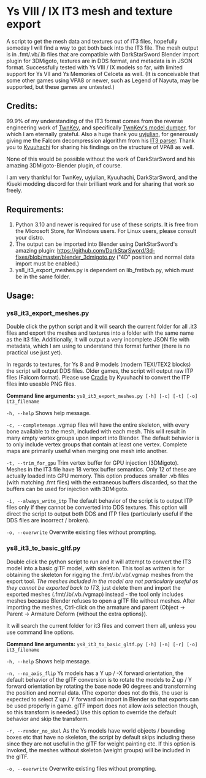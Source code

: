 # Ys VIII / IX IT3 mesh and texture export
A script to get the mesh data and textures out of IT3 files, hopefully someday I will find a way to get both back into the IT3 file.  The mesh output is in .fmt/.vb/.ib files that are compatible with DarkStarSword Blender import plugin for 3DMigoto, textures are in DDS format, and metadata is in JSON format.  Successfully tested with Ys VIII / IX models so far, with limited support for Ys VII and Ys Memories of Celceta as well.  (It is conceivable that some other games using VPA8 or newer, such as Legend of Nayuta, may be supported, but these games are untested.)

## Credits:
99.9% of my understanding of the IT3 format comes from the reverse engineering work of [TwnKey](https://github.com/TwnKey), and specifically [TwnKey's model dumper](https://github.com/TwnKey/IT3Dumper), for which I am eternally grateful.  Also a huge thank you [uyjulian](https://github.com/uyjulian), for generously giving me the Falcom decompression algorithm from his [IT3 parser](https://gist.github.com/uyjulian/a6ba33dc29858327ffa0db57f447abe5).  Thank you to [Kyuuhachi](https://github.com/Kyuuhachi) for sharing his findings on the structure of VPA8 as well.

None of this would be possible without the work of DarkStarSword and his amazing 3DMigoto-Blender plugin, of course.

I am very thankful for TwnKey, uyjulian, Kyuuhachi, DarkStarSword, and the Kiseki modding discord for their brilliant work and for sharing that work so freely.

## Requirements:
1. Python 3.10 and newer is required for use of these scripts.  It is free from the Microsoft Store, for Windows users.  For Linux users, please consult your distro.
3. The output can be imported into Blender using DarkStarSword's amazing plugin: https://github.com/DarkStarSword/3d-fixes/blob/master/blender_3dmigoto.py  ("4D" position and normal data import must be enabled.)
4. ys8_it3_export_meshes.py is dependent on lib_fmtibvb.py, which must be in the same folder.  

## Usage:

### ys8_it3_export_meshes.py
Double click the python script and it will search the current folder for all .it3 files and export the meshes and textures into a folder with the same name as the it3 file.  Additionally, it will output a very incomplete JSON file with metadata, which I am using to understand this format further (there is no practical use just yet).

In regards to textures, for Ys 8 and 9 models (modern TEXI/TEX2 blocks) the script will output DDS files.  Older games, the script will output raw ITP files (Falcom format).  Please use [Cradle](https://github.com/Aureole-Suite/Cradle/releases/) by Kyuuhachi to convert the ITP files into useable PNG files.

**Command line arguments:**
`ys8_it3_export_meshes.py [-h] [-c] [-t] [-o] it3_filename`

`-h, --help`
Shows help message.

`-c, --completemaps`
.vgmap files will have the entire skeleton, with every bone available to the mesh, included with each mesh.  This will result in many empty vertex groups upon import into Blender.  The default behavior is to only include vertex groups that contain at least one vertex.  Complete maps are primarily useful when merging one mesh into another.

`-t, --trim_for_gpu`
Trim vertex buffer for GPU injection (3DMigoto).  Meshes in the IT3 file have 18 vertex buffer semantics.  Only 12 of these are actually loaded into GPU memory.  This option produces smaller .vb files (with matching .fmt files) with the extraneous buffers discarded, so that the buffers can be used for injection with 3DMigoto.

`-i, --always_write_itp`
The default behavior of the script is to output ITP files only if they cannot be converted into DDS textures.  This option will direct the script to output both DDS and ITP files (particularly useful if the DDS files are incorrect / broken).

`-o, --overwrite`
Overwrite existing files without prompting.

### ys8_it3_to_basic_gltf.py
Double click the python script to run and it will attempt to convert the IT3 model into a basic glTF model, with skeleton.  This tool as written is for obtaining the skeleton for rigging the .fmt/.ib/.vb/.vgmap meshes from the export tool.  *The meshes included in the model are not particularly useful as they cannot be exported back to IT3,* just delete them and import the exported meshes (.fmt/.ib/.vb./vgmap) instead - the tool only includes meshes because Blender refuses to open a glTF file without meshes.  After importing the meshes, Ctrl-click on the armature and parent (Object -> Parent -> Armature Deform {without the extra options}).

It will search the current folder for it3 files and convert them all, unless you use command line options.

**Command line arguments:**
`ys8_it3_to_basic_gltf.py [-h] [-n] [-r] [-o] it3_filename`

`-h, --help`
Shows help message.

`-n, --no_axis_flip`
Ys models has a Y up / -X forward orientation, the default behavior of the glTF conversion is to rotate the models to Z up / Y forward orientation by rotating the base node 90 degrees and transforming the position and normal data.  (The exporter does not do this, the user is expected to select Z up / Y forward on import in Blender so that exports can be used properly in game.  glTF import does not allow axis selection though, so this transform is needed.)  Use this option to override the default behavior and skip the transform.

`-r, --render_no_skel`
As the Ys models have world objects / bounding boxes etc that have no skeleton, the script by default skips including these since they are not useful in the glTF for weight painting etc.  If this option is invoked, the meshes without skeleton (weight groups) will be included in the glTF.

`-o, --overwrite`
Overwrite existing files without prompting.
